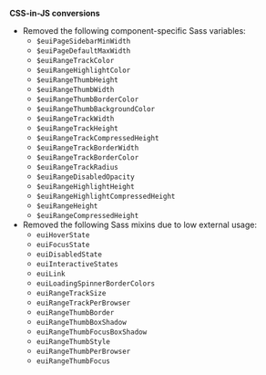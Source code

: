 **CSS-in-JS conversions**

- Removed the following component-specific Sass variables:
  - `$euiPageSidebarMinWidth`
  - `$euiPageDefaultMaxWidth`
  - `$euiRangeTrackColor`
  - `$euiRangeHighlightColor`
  - `$euiRangeThumbHeight`
  - `$euiRangeThumbWidth`
  - `$euiRangeThumbBorderColor`
  - `$euiRangeThumbBackgroundColor`
  - `$euiRangeTrackWidth`
  - `$euiRangeTrackHeight`
  - `$euiRangeTrackCompressedHeight`
  - `$euiRangeTrackBorderWidth`
  - `$euiRangeTrackBorderColor`
  - `$euiRangeTrackRadius`
  - `$euiRangeDisabledOpacity`
  - `$euiRangeHighlightHeight`
  - `$euiRangeHighlightCompressedHeight`
  - `$euiRangeHeight`
  - `$euiRangeCompressedHeight`
- Removed the following Sass mixins due to low external usage:
  - `euiHoverState`
  - `euiFocusState`
  - `euiDisabledState`
  - `euiInteractiveStates`
  - `euiLink`
  - `euiLoadingSpinnerBorderColors`
  - `euiRangeTrackSize`
  - `euiRangeTrackPerBrowser`
  - `euiRangeThumbBorder`
  - `euiRangeThumbBoxShadow`
  - `euiRangeThumbFocusBoxShadow`
  - `euiRangeThumbStyle`
  - `euiRangeThumbPerBrowser`
  - `euiRangeThumbFocus`
